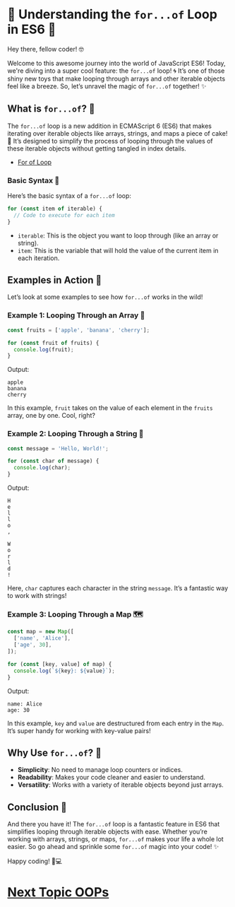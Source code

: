 # 🎉 Understanding the `for...of` Loop in ES6 🚀

Hey there, fellow coder! 🤓

Welcome to this awesome journey into the world of JavaScript ES6! Today, we're diving into a super cool feature: the `for...of` loop! 🌀 It’s one of those shiny new toys that make looping through arrays and other iterable objects feel like a breeze. So, let’s unravel the magic of `for...of` together! ✨

## What is `for...of`? 🤔

The `for...of` loop is a new addition in ECMAScript 6 (ES6) that makes iterating over iterable objects like arrays, strings, and maps a piece of cake! 🍰 It’s designed to simplify the process of looping through the values of these iterable objects without getting tangled in index details.

- [For of Loop](https://youtu.be/TtZg_11aZ6Q?feature=shared)

### Basic Syntax 🧩

Here’s the basic syntax of a `for...of` loop:

```javascript
for (const item of iterable) {
  // Code to execute for each item
}
```

- `iterable`: This is the object you want to loop through (like an array or string).
- `item`: This is the variable that will hold the value of the current item in each iteration.

## Examples in Action 🚀

Let’s look at some examples to see how `for...of` works in the wild!

### Example 1: Looping Through an Array 🌟

```javascript
const fruits = ['apple', 'banana', 'cherry'];

for (const fruit of fruits) {
  console.log(fruit);
}
```

Output:
```
apple
banana
cherry
```

In this example, `fruit` takes on the value of each element in the `fruits` array, one by one. Cool, right?

### Example 2: Looping Through a String 💬

```javascript
const message = 'Hello, World!';

for (const char of message) {
  console.log(char);
}
```

Output:
```
H
e
l
l
o
,
 
W
o
r
l
d
!
```

Here, `char` captures each character in the string `message`. It’s a fantastic way to work with strings!

### Example 3: Looping Through a Map 🗺️

```javascript
const map = new Map([
  ['name', 'Alice'],
  ['age', 30],
]);

for (const [key, value] of map) {
  console.log(`${key}: ${value}`);
}
```

Output:
```
name: Alice
age: 30
```

In this example, `key` and `value` are destructured from each entry in the `Map`. It’s super handy for working with key-value pairs!

## Why Use `for...of`? 🤩

- **Simplicity**: No need to manage loop counters or indices.
- **Readability**: Makes your code cleaner and easier to understand.
- **Versatility**: Works with a variety of iterable objects beyond just arrays.

## Conclusion 🎉

And there you have it! The `for...of` loop is a fantastic feature in ES6 that simplifies looping through iterable objects with ease. Whether you’re working with arrays, strings, or maps, `for...of` makes your life a whole lot easier. So go ahead and sprinkle some `for...of` magic into your code! ✨

Happy coding! 🚀💻

# [Next Topic OOPs](https://github.com/Aakash-Tamboli/Node-Learning/tree/master/ES6/09-OOPs)